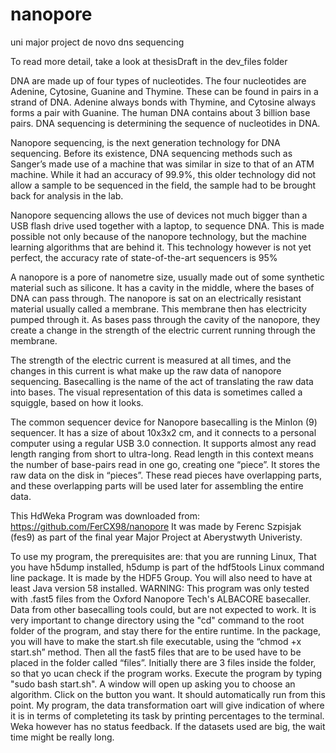 # nanopore
uni major project de novo dns sequencing

To read more detail, take a look at thesisDraft in the dev_files folder

DNA are made up of four types of nucleotides. The four nucleotides are Adenine, Cytosine, Guanine and Thymine. These can be found in pairs in a strand of DNA. Adenine always bonds with Thymine, and Cytosine always forms a pair with Guanine. The human DNA contains about 3 billion base pairs. DNA sequencing is determining the sequence of nucleotides in DNA.

Nanopore sequencing, is the next generation technology for DNA sequencing. Before its existence, DNA sequencing methods such as Sanger’s made use of a machine that was similar in size to that of an ATM machine. While it had an accuracy of 99.9%, this older technology did not allow a sample to be sequenced in the field, the sample had to be brought back for analysis in the lab.

Nanopore sequencing allows the use of devices not much bigger than a USB flash drive used together with a laptop, to sequence DNA. This is made possible not only because of the nanopore technology, but the machine learning algorithms that are behind it. This technology however is not yet perfect, the accuracy rate of state-of-the-art sequencers is 95%

A nanopore is a pore of nanometre size, usually made out of some synthetic material such as silicone. It has a cavity in the middle, where the bases of DNA can pass through. The nanopore is sat on an electrically resistant material usually called a membrane. This membrane then has electricity pumped through it. As bases pass through the cavity of the nanopore, they create a change in the strength of the electric current running through the membrane.

The strength of the electric current is measured at all times, and the changes in this current is what make up the raw data of nanopore sequencing. Basecalling is the name of the act of translating the raw data into bases. The visual representation of this data is sometimes called a squiggle, based on how it looks.

The common sequencer device for Nanopore basecalling is the MinIon (9) sequencer. It has a size of about 10x3x2 cm, and it connects to a personal computer using a regular USB 3.0 connection. It supports almost any read length ranging from short to ultra-long. Read length in this context means the number of base-pairs read in one go, creating one “piece”. It stores the raw data on the disk in “pieces”. These read pieces have overlapping parts, and these overlapping parts will be used later for assembling the entire data.


This HdWeka Program was downloaded from: 
https://github.com/FerCX98/nanopore
It was made by Ferenc Szpisjak (fes9) as part of the final year Major Project at Aberystwyth Univeristy.

To use my program, the prerequisites are:
that you are running Linux,
That you have h5dump installed, h5dump is part of the hdf5tools Linux command line package. It is made by the HDF5 Group.
You will also need to have at least Java version 58 installed.
WARNING: This program was only tested with .fast5 files from the Oxford Nanopore Tech's ALBACORE basecaller. Data from other basecalling tools could, but are not expected to work.
It is very important to change directory using the "cd" command to the root folder of the program, and stay there for the entire runtime.
In the package, you will have to make the start.sh file executable, using the “chmod +x start.sh” method.
Then all the fast5 files that are to be used have to be placed in the folder called “files”. Initially there are 3 files inside the folder, so that yo ucan check if the program works.
Execute the program by typing "sudo bash start.sh". 
A window will open up asking you to choose an algorithm. Click on the button you want.
It should automatically run from this point. 
My program, the data transformation oart will give indication of where it is in terms of completeting its task by printing percentages to the terminal.
Weka however has no status feedback. If the datasets used are big, the wait time might be really long.
